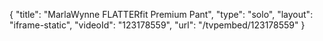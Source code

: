 {
    "title": "MarlaWynne FLATTERfit Premium Pant",
    "type": "solo",
    "layout": "iframe-static",
    "videoId": "123178559",
    "url": "\/tvpembed\/123178559"
}